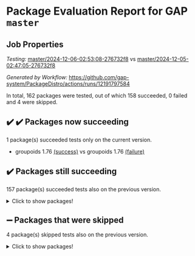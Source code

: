 # Package Evaluation Report for GAP `master`

## Job Properties

*Testing:* [master/2024-12-06-02:53:08-276732f8](https://github.com/gap-system/PackageDistro/blob/data/reports/master/2024-12-06-02:53:08-276732f8) vs [master/2024-12-05-02:47:05-276732f8](https://github.com/gap-system/PackageDistro/blob/data/reports/master/2024-12-05-02:47:05-276732f8)

*Generated by Workflow:* https://github.com/gap-system/PackageDistro/actions/runs/12191797584

In total, 162 packages were tested, out of which 158 succeeded, 0 failed and 4 were skipped.

## :heavy_check_mark: :heavy_check_mark: Packages now succeeding

1 package(s) succeeded tests only on the current version.
- groupoids 1.76 [(success)](https://github.com/gap-system/PackageDistro/actions/runs/12191797584/job/34011699399) vs groupoids 1.76 [(failure)](https://github.com/gap-system/PackageDistro/actions/runs/12172068563/job/33950329674)

## :heavy_check_mark: Packages still succeeding

157 package(s) succeeded tests also on the previous version.
<details><summary>Click to show packages!</summary>

- 4ti2interface 2024.11-01 [(success)](https://github.com/gap-system/PackageDistro/actions/runs/12191797584/job/34011681387)
- ace 5.6.2 [(success)](https://github.com/gap-system/PackageDistro/actions/runs/12191797584/job/34011684889)
- aclib 1.3.2 [(success)](https://github.com/gap-system/PackageDistro/actions/runs/12191797584/job/34011685437)
- agt 0.3.1 [(success)](https://github.com/gap-system/PackageDistro/actions/runs/12191797584/job/34011686023)
- alnuth 3.2.1 [(success)](https://github.com/gap-system/PackageDistro/actions/runs/12191797584/job/34011686352)
- anupq 3.3.1 [(success)](https://github.com/gap-system/PackageDistro/actions/runs/12191797584/job/34011688722)
- atlasrep 2.1.9 [(success)](https://github.com/gap-system/PackageDistro/actions/runs/12191797584/job/34011688977)
- autodoc 2023.06.19 [(success)](https://github.com/gap-system/PackageDistro/actions/runs/12191797584/job/34011689225)
- automata 1.16 [(success)](https://github.com/gap-system/PackageDistro/actions/runs/12191797584/job/34011689466)
- automgrp 1.3.2 [(success)](https://github.com/gap-system/PackageDistro/actions/runs/12191797584/job/34011689702)
- autpgrp 1.11 [(success)](https://github.com/gap-system/PackageDistro/actions/runs/12191797584/job/34011689995)
- cap 2024.11-02 [(success)](https://github.com/gap-system/PackageDistro/actions/runs/12191797584/job/34011690219)
- caratinterface 2.3.7 [(success)](https://github.com/gap-system/PackageDistro/actions/runs/12191797584/job/34011690458)
- cddinterface 2024.09.02 [(success)](https://github.com/gap-system/PackageDistro/actions/runs/12191797584/job/34011690673)
- circle 1.6.6 [(success)](https://github.com/gap-system/PackageDistro/actions/runs/12191797584/job/34011690909)
- classicpres 1.22 [(success)](https://github.com/gap-system/PackageDistro/actions/runs/12191797584/job/34011691128)
- cohomolo 1.6.11 [(success)](https://github.com/gap-system/PackageDistro/actions/runs/12191797584/job/34011691326)
- congruence 1.2.7 [(success)](https://github.com/gap-system/PackageDistro/actions/runs/12191797584/job/34011691557)
- corefreesub 0.6 [(success)](https://github.com/gap-system/PackageDistro/actions/runs/12191797584/job/34011691747)
- corelg 1.57 [(success)](https://github.com/gap-system/PackageDistro/actions/runs/12191797584/job/34011691932)
- crime 1.6 [(success)](https://github.com/gap-system/PackageDistro/actions/runs/12191797584/job/34011692099)
- crisp 1.4.6 [(success)](https://github.com/gap-system/PackageDistro/actions/runs/12191797584/job/34011692347)
- crypting 0.10.5 [(success)](https://github.com/gap-system/PackageDistro/actions/runs/12191797584/job/34011692533)
- cryst 4.1.27 [(success)](https://github.com/gap-system/PackageDistro/actions/runs/12191797584/job/34011692724)
- crystcat 1.1.10 [(success)](https://github.com/gap-system/PackageDistro/actions/runs/12191797584/job/34011692950)
- ctbllib 1.3.9 [(success)](https://github.com/gap-system/PackageDistro/actions/runs/12191797584/job/34011693162)
- cubefree 1.20 [(success)](https://github.com/gap-system/PackageDistro/actions/runs/12191797584/job/34011693385)
- curlinterface 2.4.0 [(success)](https://github.com/gap-system/PackageDistro/actions/runs/12191797584/job/34011693591)
- cvec 2.8.2 [(success)](https://github.com/gap-system/PackageDistro/actions/runs/12191797584/job/34011693805)
- datastructures 0.3.1 [(success)](https://github.com/gap-system/PackageDistro/actions/runs/12191797584/job/34011694014)
- deepthought 1.0.7 [(success)](https://github.com/gap-system/PackageDistro/actions/runs/12191797584/job/34011694238)
- design 1.8.2 [(success)](https://github.com/gap-system/PackageDistro/actions/runs/12191797584/job/34011694431)
- difsets 2.3.1 [(success)](https://github.com/gap-system/PackageDistro/actions/runs/12191797584/job/34011694631)
- digraphs 1.9.0 [(success)](https://github.com/gap-system/PackageDistro/actions/runs/12191797584/job/34011694828)
- edim 1.3.8 [(success)](https://github.com/gap-system/PackageDistro/actions/runs/12191797584/job/34011695044)
- example 4.4.0 [(success)](https://github.com/gap-system/PackageDistro/actions/runs/12191797584/job/34011695250)
- examplesforhomalg 2023.10-01 [(success)](https://github.com/gap-system/PackageDistro/actions/runs/12191797584/job/34011695488)
- factint 1.6.3 [(success)](https://github.com/gap-system/PackageDistro/actions/runs/12191797584/job/34011695662)
- ferret 1.0.14 [(success)](https://github.com/gap-system/PackageDistro/actions/runs/12191797584/job/34011695899)
- fga 1.5.0 [(success)](https://github.com/gap-system/PackageDistro/actions/runs/12191797584/job/34011696072)
- fining 1.5.6 [(success)](https://github.com/gap-system/PackageDistro/actions/runs/12191797584/job/34011696320)
- float 1.0.5 [(success)](https://github.com/gap-system/PackageDistro/actions/runs/12191797584/job/34011696512)
- format 1.4.4 [(success)](https://github.com/gap-system/PackageDistro/actions/runs/12191797584/job/34011696772)
- forms 1.2.12 [(success)](https://github.com/gap-system/PackageDistro/actions/runs/12191797584/job/34011696999)
- fplsa 1.2.6 [(success)](https://github.com/gap-system/PackageDistro/actions/runs/12191797584/job/34011697179)
- fr 2.4.13 [(success)](https://github.com/gap-system/PackageDistro/actions/runs/12191797584/job/34011697386)
- francy 2.0.3 [(success)](https://github.com/gap-system/PackageDistro/actions/runs/12191797584/job/34011697567)
- fwtree 1.3 [(success)](https://github.com/gap-system/PackageDistro/actions/runs/12191797584/job/34011697741)
- gapdoc 1.6.7 [(success)](https://github.com/gap-system/PackageDistro/actions/runs/12191797584/job/34011697945)
- gauss 2024.11-01 [(success)](https://github.com/gap-system/PackageDistro/actions/runs/12191797584/job/34011698109)
- gaussforhomalg 2024.08-01 [(success)](https://github.com/gap-system/PackageDistro/actions/runs/12191797584/job/34011698275)
- gbnp 1.1.0 [(success)](https://github.com/gap-system/PackageDistro/actions/runs/12191797584/job/34011698451)
- generalizedmorphismsforcap 2024.09-03 [(success)](https://github.com/gap-system/PackageDistro/actions/runs/12191797584/job/34011698572)
- genss 1.6.9 [(success)](https://github.com/gap-system/PackageDistro/actions/runs/12191797584/job/34011698793)
- gradedmodules 2024.01-01 [(success)](https://github.com/gap-system/PackageDistro/actions/runs/12191797584/job/34011698956)
- gradedringforhomalg 2024.07-01 [(success)](https://github.com/gap-system/PackageDistro/actions/runs/12191797584/job/34011699102)
- grape 4.9.2 [(success)](https://github.com/gap-system/PackageDistro/actions/runs/12191797584/job/34011699273)
- grpconst 2.6.5 [(success)](https://github.com/gap-system/PackageDistro/actions/runs/12191797584/job/34011699551)
- guarana 0.96.3 [(success)](https://github.com/gap-system/PackageDistro/actions/runs/12191797584/job/34011699678)
- guava 3.19 [(success)](https://github.com/gap-system/PackageDistro/actions/runs/12191797584/job/34011699799)
- hap 1.66 [(success)](https://github.com/gap-system/PackageDistro/actions/runs/12191797584/job/34011699958)
- hapcryst 0.1.15 [(success)](https://github.com/gap-system/PackageDistro/actions/runs/12191797584/job/34011700101)
- hecke 1.5.4 [(success)](https://github.com/gap-system/PackageDistro/actions/runs/12191797584/job/34011700241)
- help 4.0 [(success)](https://github.com/gap-system/PackageDistro/actions/runs/12191797584/job/34011700379)
- homalg 2024.01-01 [(success)](https://github.com/gap-system/PackageDistro/actions/runs/12191797584/job/34011700553)
- homalgtocas 2023.11-01 [(success)](https://github.com/gap-system/PackageDistro/actions/runs/12191797584/job/34011700684)
- idrel 2.48 [(success)](https://github.com/gap-system/PackageDistro/actions/runs/12191797584/job/34011700839)
- images 1.3.3 [(success)](https://github.com/gap-system/PackageDistro/actions/runs/12191797584/job/34011700971)
- intpic 0.4.0 [(success)](https://github.com/gap-system/PackageDistro/actions/runs/12191797584/job/34011701138)
- io 4.9.1 [(success)](https://github.com/gap-system/PackageDistro/actions/runs/12191797584/job/34011701269)
- io_forhomalg 2023.02-04 [(success)](https://github.com/gap-system/PackageDistro/actions/runs/12191797584/job/34011701407)
- irredsol 1.4.4 [(success)](https://github.com/gap-system/PackageDistro/actions/runs/12191797584/job/34011701556)
- json 2.2.2 [(success)](https://github.com/gap-system/PackageDistro/actions/runs/12191797584/job/34011701705)
- jupyterkernel 1.5.1 [(success)](https://github.com/gap-system/PackageDistro/actions/runs/12191797584/job/34011701879)
- jupyterviz 1.5.6 [(success)](https://github.com/gap-system/PackageDistro/actions/runs/12191797584/job/34011702035)
- kan 1.37 [(success)](https://github.com/gap-system/PackageDistro/actions/runs/12191797584/job/34011702184)
- kbmag 1.5.11 [(success)](https://github.com/gap-system/PackageDistro/actions/runs/12191797584/job/34011702349)
- laguna 3.9.7 [(success)](https://github.com/gap-system/PackageDistro/actions/runs/12191797584/job/34011702495)
- liealgdb 2.2.1 [(success)](https://github.com/gap-system/PackageDistro/actions/runs/12191797584/job/34011702627)
- liepring 2.9.1 [(success)](https://github.com/gap-system/PackageDistro/actions/runs/12191797584/job/34011702734)
- liering 2.4.2 [(success)](https://github.com/gap-system/PackageDistro/actions/runs/12191797584/job/34011702930)
- linearalgebraforcap 2024.10-01 [(success)](https://github.com/gap-system/PackageDistro/actions/runs/12191797584/job/34011703123)
- lins 0.9 [(success)](https://github.com/gap-system/PackageDistro/actions/runs/12191797584/job/34011703280)
- localizeringforhomalg 2023.10-01 [(success)](https://github.com/gap-system/PackageDistro/actions/runs/12191797584/job/34011703403)
- loops 3.4.4 [(success)](https://github.com/gap-system/PackageDistro/actions/runs/12191797584/job/34011703545)
- lpres 1.1.1 [(success)](https://github.com/gap-system/PackageDistro/actions/runs/12191797584/job/34011703699)
- majoranaalgebras 1.5.2 [(success)](https://github.com/gap-system/PackageDistro/actions/runs/12191797584/job/34011703850)
- mapclass 1.4.6 [(success)](https://github.com/gap-system/PackageDistro/actions/runs/12191797584/job/34011704035)
- matgrp 0.71 [(success)](https://github.com/gap-system/PackageDistro/actions/runs/12191797584/job/34011704181)
- matricesforhomalg 2024.11-02 [(success)](https://github.com/gap-system/PackageDistro/actions/runs/12191797584/job/34011704325)
- modisom 3.0.0 [(success)](https://github.com/gap-system/PackageDistro/actions/runs/12191797584/job/34011704447)
- modulepresentationsforcap 2024.09-02 [(success)](https://github.com/gap-system/PackageDistro/actions/runs/12191797584/job/34011704616)
- modules 2024.01-01 [(success)](https://github.com/gap-system/PackageDistro/actions/runs/12191797584/job/34011704770)
- monoidalcategories 2024.09-05 [(success)](https://github.com/gap-system/PackageDistro/actions/runs/12191797584/job/34011704948)
- nconvex 2022.09-01 [(success)](https://github.com/gap-system/PackageDistro/actions/runs/12191797584/job/34011705117)
- nilmat 1.4.2 [(success)](https://github.com/gap-system/PackageDistro/actions/runs/12191797584/job/34011705271)
- nock 1.5 [(success)](https://github.com/gap-system/PackageDistro/actions/runs/12191797584/job/34011705443)
- normalizinterface 1.3.7 [(success)](https://github.com/gap-system/PackageDistro/actions/runs/12191797584/job/34011705605)
- nq 2.5.11 [(success)](https://github.com/gap-system/PackageDistro/actions/runs/12191797584/job/34011705768)
- numericalsgps 1.4.0 [(success)](https://github.com/gap-system/PackageDistro/actions/runs/12191797584/job/34011705926)
- openmath 11.5.3 [(success)](https://github.com/gap-system/PackageDistro/actions/runs/12191797584/job/34011706064)
- orb 4.9.1 [(success)](https://github.com/gap-system/PackageDistro/actions/runs/12191797584/job/34011706211)
- packagemanager 1.6 [(success)](https://github.com/gap-system/PackageDistro/actions/runs/12191797584/job/34011706352)
- patternclass 2.4.5 [(success)](https://github.com/gap-system/PackageDistro/actions/runs/12191797584/job/34011706552)
- permut 2.0.5 [(success)](https://github.com/gap-system/PackageDistro/actions/runs/12191797584/job/34011706756)
- polenta 1.3.10 [(success)](https://github.com/gap-system/PackageDistro/actions/runs/12191797584/job/34011706903)
- polymaking 0.8.7 [(success)](https://github.com/gap-system/PackageDistro/actions/runs/12191797584/job/34011707044)
- primgrp 3.4.4 [(success)](https://github.com/gap-system/PackageDistro/actions/runs/12191797584/job/34011707197)
- profiling 2.6.0 [(success)](https://github.com/gap-system/PackageDistro/actions/runs/12191797584/job/34011707329)
- qdistrnd 0.9.4 [(success)](https://github.com/gap-system/PackageDistro/actions/runs/12191797584/job/34011707487)
- qpa 1.35 [(success)](https://github.com/gap-system/PackageDistro/actions/runs/12191797584/job/34011707633)
- quagroup 1.8.4 [(success)](https://github.com/gap-system/PackageDistro/actions/runs/12191797584/job/34011707805)
- radiroot 2.9 [(success)](https://github.com/gap-system/PackageDistro/actions/runs/12191797584/job/34011707999)
- rcwa 4.7.1 [(success)](https://github.com/gap-system/PackageDistro/actions/runs/12191797584/job/34011708191)
- rds 1.8 [(success)](https://github.com/gap-system/PackageDistro/actions/runs/12191797584/job/34011708351)
- recog 1.4.3 [(success)](https://github.com/gap-system/PackageDistro/actions/runs/12191797584/job/34011708512)
- repndecomp 1.3.0 [(success)](https://github.com/gap-system/PackageDistro/actions/runs/12191797584/job/34011708641)
- repsn 3.1.2 [(success)](https://github.com/gap-system/PackageDistro/actions/runs/12191797584/job/34011708840)
- resclasses 4.7.3 [(success)](https://github.com/gap-system/PackageDistro/actions/runs/12191797584/job/34011709042)
- ringsforhomalg 2024.11-02 [(success)](https://github.com/gap-system/PackageDistro/actions/runs/12191797584/job/34011709237)
- sco 2023.08-01 [(success)](https://github.com/gap-system/PackageDistro/actions/runs/12191797584/job/34011709446)
- scscp 2.4.3 [(success)](https://github.com/gap-system/PackageDistro/actions/runs/12191797584/job/34011709663)
- semigroups 5.4.0 [(success)](https://github.com/gap-system/PackageDistro/actions/runs/12191797584/job/34011709842)
- sglppow 2.4 [(success)](https://github.com/gap-system/PackageDistro/actions/runs/12191797584/job/34011710051)
- sgpviz 0.999.6 [(success)](https://github.com/gap-system/PackageDistro/actions/runs/12191797584/job/34011710241)
- simpcomp 2.1.14 [(success)](https://github.com/gap-system/PackageDistro/actions/runs/12191797584/job/34011710543)
- singular 2024.06.03 [(success)](https://github.com/gap-system/PackageDistro/actions/runs/12191797584/job/34011710779)
- sl2reps 1.1 [(success)](https://github.com/gap-system/PackageDistro/actions/runs/12191797584/job/34011711437)
- sla 1.6.2 [(success)](https://github.com/gap-system/PackageDistro/actions/runs/12191797584/job/34011711663)
- smallantimagmas 0.2.12 [(success)](https://github.com/gap-system/PackageDistro/actions/runs/12191797584/job/34011711865)
- smallgrp 1.5.4 [(success)](https://github.com/gap-system/PackageDistro/actions/runs/12191797584/job/34011712084)
- smallsemi 0.7.1 [(success)](https://github.com/gap-system/PackageDistro/actions/runs/12191797584/job/34011712270)
- sonata 2.9.6 [(success)](https://github.com/gap-system/PackageDistro/actions/runs/12191797584/job/34011712520)
- sophus 1.27 [(success)](https://github.com/gap-system/PackageDistro/actions/runs/12191797584/job/34011712844)
- sotgrps 1.3 [(success)](https://github.com/gap-system/PackageDistro/actions/runs/12191797584/job/34011713039)
- spinsym 1.5.2 [(success)](https://github.com/gap-system/PackageDistro/actions/runs/12191797584/job/34011713256)
- standardff 1.0 [(success)](https://github.com/gap-system/PackageDistro/actions/runs/12191797584/job/34011713476)
- symbcompcc 1.3.2 [(success)](https://github.com/gap-system/PackageDistro/actions/runs/12191797584/job/34011713711)
- thelma 1.3 [(success)](https://github.com/gap-system/PackageDistro/actions/runs/12191797584/job/34011713923)
- tomlib 1.2.11 [(success)](https://github.com/gap-system/PackageDistro/actions/runs/12191797584/job/34011714130)
- toolsforhomalg 2024.09-01 [(success)](https://github.com/gap-system/PackageDistro/actions/runs/12191797584/job/34011714312)
- toric 1.9.6 [(success)](https://github.com/gap-system/PackageDistro/actions/runs/12191797584/job/34011714510)
- toricvarieties 2022.07.13 [(success)](https://github.com/gap-system/PackageDistro/actions/runs/12191797584/job/34011714684)
- transgrp 3.6.5 [(success)](https://github.com/gap-system/PackageDistro/actions/runs/12191797584/job/34011714896)
- typeset 1.2.2 [(success)](https://github.com/gap-system/PackageDistro/actions/runs/12191797584/job/34011715125)
- ugaly 4.1.3 [(success)](https://github.com/gap-system/PackageDistro/actions/runs/12191797584/job/34011715341)
- unipot 1.6 [(success)](https://github.com/gap-system/PackageDistro/actions/runs/12191797584/job/34011715534)
- unitlib 4.2.0 [(success)](https://github.com/gap-system/PackageDistro/actions/runs/12191797584/job/34011715746)
- utils 0.85 [(success)](https://github.com/gap-system/PackageDistro/actions/runs/12191797584/job/34011715944)
- uuid 0.7 [(success)](https://github.com/gap-system/PackageDistro/actions/runs/12191797584/job/34011716233)
- walrus 0.9991 [(success)](https://github.com/gap-system/PackageDistro/actions/runs/12191797584/job/34011716437)
- wedderga 4.10.5 [(success)](https://github.com/gap-system/PackageDistro/actions/runs/12191797584/job/34011716609)
- wpe 0.8 [(success)](https://github.com/gap-system/PackageDistro/actions/runs/12191797584/job/34011716804)
- xmod 2.92 [(success)](https://github.com/gap-system/PackageDistro/actions/runs/12191797584/job/34011717032)
- xmodalg 1.23 [(success)](https://github.com/gap-system/PackageDistro/actions/runs/12191797584/job/34011717266)
- yangbaxter 0.10.6 [(success)](https://github.com/gap-system/PackageDistro/actions/runs/12191797584/job/34011717475)
- zeromqinterface 0.16 [(success)](https://github.com/gap-system/PackageDistro/actions/runs/12191797584/job/34011717695)
</details>

## :heavy_minus_sign: Packages that were skipped

4 package(s) skipped tests also on the previous version.
<details><summary>Click to show packages!</summary>

- browse 1.8.21 [(skipped)](https://github.com/gap-system/PackageDistro/actions/runs/12191797584/job/34011306781)
- itc 1.5.1 [(skipped)](https://github.com/gap-system/PackageDistro/actions/runs/12191797584/job/34011306781)
- polycyclic 2.16 [(skipped)](https://github.com/gap-system/PackageDistro/actions/runs/12191797584/job/34011306781)
- xgap 4.32 [(skipped)](https://github.com/gap-system/PackageDistro/actions/runs/12191797584/job/34011306781)
</details>

